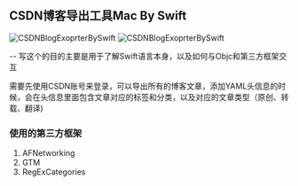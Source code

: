 ## CSDN博客导出工具Mac By Swift
![CSDNBlogExoprterBySwift](https://raw.githubusercontent.com/zhangao0086/CSDNBlogExporter-Mac-Swift/master/images/1.png)
![CSDNBlogExoprterBySwift](https://raw.githubusercontent.com/zhangao0086/CSDNBlogExporter-Mac-Swift/master/images/2.png)

--
写这个的目的主要是用于了解Swift语言本身，以及如何与Objc和第三方框架交互

需要先使用CSDN账号来登录，可以导出所有的博客文章，添加YAML头信息的时候，会在头信息里面包含文章对应的标签和分类，以及对应的文章类型（原创、转载、翻译)

### 使用的第三方框架
1. AFNetworking
1. GTM
1. RegExCategories
